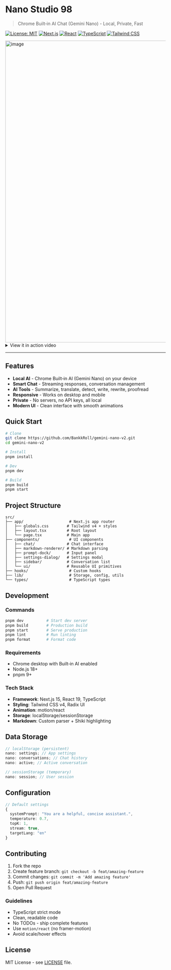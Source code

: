 # Nano Studio 98

> Chrome Built‑in AI Chat (Gemini Nano) - Local, Private, Fast

[![License: MIT](https://img.shields.io/badge/License-MIT-yellow.svg)](https://opensource.org/licenses/MIT)
[![Next.js](https://img.shields.io/badge/Next.js-15-black?logo=next.js)](https://nextjs.org/)
[![React](https://img.shields.io/badge/React-19-blue?logo=react)](https://react.dev/)
[![TypeScript](https://img.shields.io/badge/TypeScript-5-blue?logo=typescript)](https://www.typescriptlang.org/)
[![Tailwind CSS](https://img.shields.io/badge/Tailwind_CSS-4.0-38B2AC?logo=tailwind-css)](https://tailwindcss.com/)

<img width="1669" height="945" alt="image" src="https://github.com/user-attachments/assets/2897d220-ab6d-486d-9066-9a1e823dc498" />

<details>
 <summary>View it in action video</summary>
  <div align="center">
    <video src="https://github.com/user-attachments/assets/93f44d2e-4cf1-486c-9cc8-eb824bff7d77" alt="Nano Studio" width="120" height="120">
  </div>
</details>

---

## Features

- **Local AI** - Chrome Built‑in AI (Gemini Nano) on your device
- **Smart Chat** - Streaming responses, conversation management
- **AI Tools** - Summarize, translate, detect, write, rewrite, proofread
- **Responsive** - Works on desktop and mobile
- **Private** - No servers, no API keys, all local
- **Modern UI** - Clean interface with smooth animations

## Quick Start

```bash
# Clone
git clone https://github.com/BankkRoll/gemini-nano-v2.git
cd gemini-nano-v2

# Install
pnpm install

# Dev
pnpm dev

# Build
pnpm build
pnpm start
```

## Project Structure

```
src/
├── app/                    # Next.js app router
│   ├── globals.css        # Tailwind v4 + styles
│   ├── layout.tsx         # Root layout
│   └── page.tsx           # Main app
├── components/             # UI components
│   ├── chat/              # Chat interface
│   ├── markdown-renderer/ # Markdown parsing
│   ├── prompt-dock/       # Input panel
│   ├── settings-dialog/   # Settings modal
│   ├── sidebar/           # Conversation list
│   └── ui/                # Reusable UI primitives
├── hooks/                  # Custom hooks
├── lib/                    # Storage, config, utils
└── types/                  # TypeScript types
```

## Development

### Commands

```bash
pnpm dev          # Start dev server
pnpm build        # Production build
pnpm start        # Serve production
pnpm lint         # Run linting
pnpm format       # Format code
```

### Requirements

- Chrome desktop with Built‑in AI enabled
- Node.js 18+
- pnpm 9+

### Tech Stack

- **Framework**: Next.js 15, React 19, TypeScript
- **Styling**: Tailwind CSS v4, Radix UI
- **Animation**: motion/react
- **Storage**: localStorage/sessionStorage
- **Markdown**: Custom parser + Shiki highlighting

## Data Storage

```typescript
// localStorage (persistent)
nano: settings; // App settings
nano: conversations; // Chat history
nano: active; // Active conversation

// sessionStorage (temporary)
nano: session; // User session
```

## Configuration

```typescript
// Default settings
{
  systemPrompt: "You are a helpful, concise assistant.",
  temperature: 0.7,
  topK: 1,
  stream: true,
  targetLang: "en"
}
```

## Contributing

1. Fork the repo
2. Create feature branch: `git checkout -b feat/amazing-feature`
3. Commit changes: `git commit -m 'Add amazing feature'`
4. Push: `git push origin feat/amazing-feature`
5. Open Pull Request

### Guidelines

- TypeScript strict mode
- Clean, readable code
- No TODOs - ship complete features
- Use `motion/react` (no framer-motion)
- Avoid scale/hover effects

## License

MIT License - see [LICENSE](LICENSE) file.

